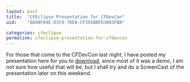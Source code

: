 ```yaml
---
layout: post
title:  "CFEclipse Presentation for CFDevCon"
uid:	"8A98F84E-D3C9-78E8-CF391BBFD3803FBA"

categories: cfeclipse
permalink: cfeclipse-presentation-for-cfdevcon
---
```

For those that come to the CFDevCon last night, I have posted my presentation here for you to <a href="http://media.libsyn.com/media/markdrew/markdrew_cfeclipse.pdf">download</a>, since most of it was a demo, I am not sure how useful that will be, but I shall try and do a ScreenCast of the presentation later on this weekend.